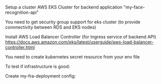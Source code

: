 
Setup a cluster AWS EKS Cluster for backend application "my-face-recognition-api"
<!-- 
eksctl create cluster -f eksctl-config.yaml
cluster_name=NAME OF YOUR CLUSTER
oidc_id=$(aws eks describe-cluster --name $cluster_name --query "cluster.identity.oidc.issuer" --output text | cut -d '/' -f 5)
eksctl utils associate-iam-oidc-provider --cluster $cluster_name --approve
eksctl create addon -f eksctl-config.yaml
-->

You need to get security group support for eks cluster (to provide connnectivity between RDS and EKS nodes)
<!--
kubectl apply -f my-security-group-policy.yaml
-->


Install AWS Load Balancer Controller (for Ingress service of backend API)
https://docs.aws.amazon.com/eks/latest/userguide/aws-load-balancer-controller.html

<!-- 

curl -O https://raw.githubusercontent.com/kubernetes-sigs/aws-load-balancer-controller/v2.5.4/docs/install/iam_policy.json

aws iam create-policy \
    --policy-name AWSLoadBalancerControllerIAMPolicy \
    --policy-document file://iam_policy.json

oidc_id=$(aws eks describe-cluster --name NAME_OF_YOUR_CLUSTER --query "cluster.identity.oidc.issuer" --output text | cut -d '/' -f 5)

aws iam list-open-id-connect-providers | grep $oidc_id | cut -d "/" -f4
## replace ARN of OIDC provider 
cat >load-balancer-role-trust-policy.json <<EOF
{
    "Version": "2012-10-17",
    "Statement": [
        {
            "Effect": "Allow",
            "Principal": {
                "Federated": "arn:aws:iam::146966035049:oidc-provider/oidc.eks.ca-central-1.amazonaws.com/id/3F6C156494077F8F6C8C9CE135775027"
            },
            "Action": "sts:AssumeRoleWithWebIdentity",
            "Condition": {
                "StringEquals": {
                    "oidc.eks.ca-central-1.amazonaws.com/id/3F6C156494077F8F6C8C9CE135775027:aud": "sts.amazonaws.com",
                    "oidc.eks.ca-central-1.amazonaws.com/id/3F6C156494077F8F6C8C9CE135775027:sub": "system:serviceaccount:kube-system:aws-load-balancer-controller"
                }
            }
        }
    ]
}
EOF

aws iam create-role \
  --role-name AmazonEKSLoadBalancerControllerRole \
  --assume-role-policy-document file://"load-balancer-role-trust-policy.json"

aws iam attach-role-policy \
  --policy-arn arn:aws:iam::146966035049:policy/AWSLoadBalancerControllerIAMPolicy \
  --role-name AmazonEKSLoadBalancerControllerRole

cat >aws-load-balancer-controller-service-account.yaml <<EOF
apiVersion: v1
kind: ServiceAccount
metadata:
  labels:
    app.kubernetes.io/component: controller
    app.kubernetes.io/name: aws-load-balancer-controller
  name: aws-load-balancer-controller
  namespace: kube-system
  annotations:
    eks.amazonaws.com/role-arn: arn:aws:iam::146966035049:role/AmazonEKSLoadBalancerControllerRole
EOF

kubectl apply -f aws-load-balancer-controller-service-account.yaml

helm repo add eks https://aws.github.io/eks-charts
helm repo update eks
helm install aws-load-balancer-controller eks/aws-load-balancer-controller \
  -n kube-system \
  --set clusterName=my-face-recognition-cluster \
  --set serviceAccount.create=false \
  --set serviceAccount.name=aws-load-balancer-controller \
  --set region=ca-central-1 \
  --set vpcId=vpc-00c7118ed20fe71bf
<!--  -->

You need to create kubernetes secret resource from your env file 

<!-- 
kubectl create secret generic my-face-recognition-env --from-env-file=../.env.aws -o yaml --dry-run=client >env-variables-secret.yaml

kubectl apply -f env-variables-secret.yaml
-->

To test if infrastructure is good:
<!--
#kubectl create deployment nginx --image=nginx  --dry-run=client -o yaml > nginx-deploy.yaml
#kubectl apply -f nginx-deploy.yaml
-->

Create my-fra-deployment config:
<!--
#kubectl create deployment my-fra --image=famaten/my-face-recognition-dev  --dry-run=client -o yaml > my-fra-deploy.yaml

kubectl apply -f my-fra-deploy.yaml

kubectl port-forward nginx-77b4fdf86c-xkxgx 4000:80 &
check wget localhost:4000
-->
